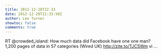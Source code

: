 ```yaml
---
title: 2012-12-28T22-33
date: 2012-12-28T22:33:50Z
author: Lee Turner
showtoc: false
comments: true
---
```


RT @crowded_island: How much data did Facebook have one one man? 1,200 pages of data in 57 categories (Wired UK) http://zite.to/TJCSWm vi ...

